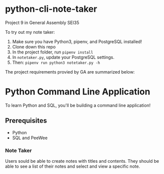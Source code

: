 # python-cli-note-taker

Project 9 in General Assembly SEI35

To try out my note taker:

1. Make sure you have Python3, pipenv, and PostgreSQL installed!
1. Clone down this repo
1. In the project folder, run `pipenv install`
1. In `notetaker.py`, update your PostgreSQL settings.
1. Then: `pipenv run python3 notetaker.py -h`

The project requirements provied by GA are summarized below:

# Python Command Line Application

To learn Python and SQL, you'll be building a command line application!

## Prerequisites

- Python
- SQL and PeeWee

### Note Taker

Users sould be able to create notes with titles and contents. They should be
able to see a list of their notes and select and view a specific note.
